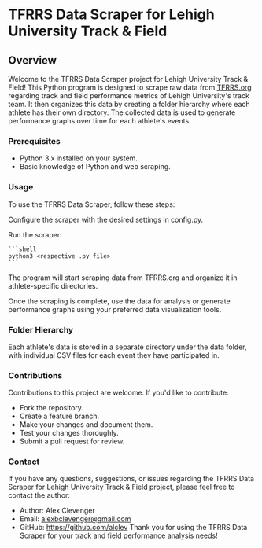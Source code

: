 # TFRRS Data Scraper for Lehigh University Track & Field

## Overview

Welcome to the TFRRS Data Scraper project for Lehigh University Track & Field! This Python program is designed to scrape raw data from [TFRRS.org](https://www.tfrrs.org) regarding track and field performance metrics of Lehigh University's track team. It then organizes this data by creating a folder hierarchy where each athlete has their own directory. The collected data is used to generate performance graphs over time for each athlete's events.

### Prerequisites

- Python 3.x installed on your system.
- Basic knowledge of Python and web scraping.

### Usage
To use the TFRRS Data Scraper, follow these steps:

Configure the scraper with the desired settings in config.py.

Run the scraper:

    ```shell
    python3 <respective .py file>
    ```
The program will start scraping data from TFRRS.org and organize it in athlete-specific directories.

Once the scraping is complete, use the data for analysis or generate performance graphs using your preferred data visualization tools.

### Folder Hierarchy
Each athlete's data is stored in a separate directory under the data folder, with individual CSV files for each event they have participated in.

### Contributions
Contributions to this project are welcome. If you'd like to contribute:

- Fork the repository.
- Create a feature branch.
- Make your changes and document them.
- Test your changes thoroughly.
- Submit a pull request for review.


### Contact
If you have any questions, suggestions, or issues regarding the TFRRS Data Scraper for Lehigh University Track & Field project, please feel free to contact the author:

- Author: Alex Clevenger
- Email: alexbclevenger@gmail.com 
- GitHub: https://github.com/alclev
Thank you for using the TFRRS Data Scraper for your track and field performance analysis needs!